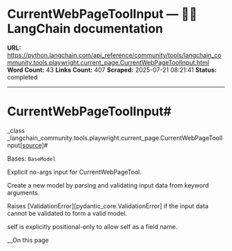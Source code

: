 # CurrentWebPageToolInput — 🦜🔗 LangChain  documentation

**URL:** https://python.langchain.com/api_reference/community/tools/langchain_community.tools.playwright.current_page.CurrentWebPageToolInput.html
**Word Count:** 43
**Links Count:** 407
**Scraped:** 2025-07-21 08:21:41
**Status:** completed

---

# CurrentWebPageToolInput\#

_class _langchain\_community.tools.playwright.current\_page.CurrentWebPageToolInput[\[source\]](https://python.langchain.com/api_reference/_modules/langchain_community/tools/playwright/current_page.html#CurrentWebPageToolInput)\#     

Bases: `BaseModel`

Explicit no-args input for CurrentWebPageTool.

Create a new model by parsing and validating input data from keyword arguments.

Raises \[ValidationError\]\[pydantic\_core.ValidationError\] if the input data cannot be validated to form a valid model.

self is explicitly positional-only to allow self as a field name.

__On this page